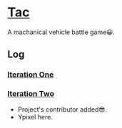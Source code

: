 # [Tac](https://github.com/Trevor802/Tac/blob/master/GameDesignDocument.md)
A machanical vehicle battle game:grinning:.

## Log
### [Iteration One](https://github.com/Trevor802/Tac/blob/master/Iterations/IterationOne.md)

### [Iteration Two](https://github.com/Trevor802/Tac/blob/master/Iterations/IterationTwo.md)
- Project's contributor added:sunglasses:.
- Ypixel here.
